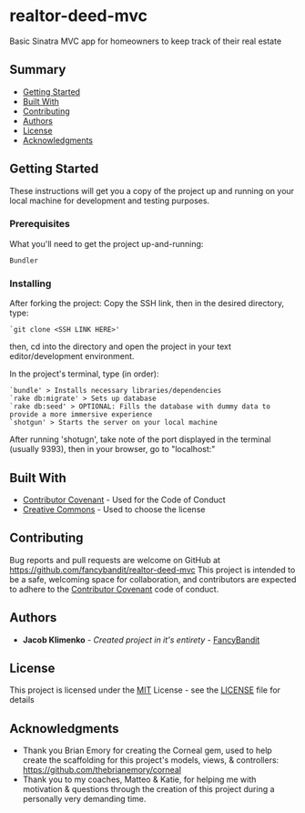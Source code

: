 # realtor-deed-mvc
Basic Sinatra MVC app for homeowners to keep track of their real estate

## Summary

  - [Getting Started](#getting-started)
  - [Built With](#built-with)
  - [Contributing](#contributing)
  - [Authors](#authors)
  - [License](#license)
  - [Acknowledgments](#acknowledgments)

## Getting Started

These instructions will get you a copy of the project up and running on
your local machine for development and testing purposes.

### Prerequisites

What you'll need to get the project up-and-running:

    Bundler

### Installing

After forking the project:
Copy the SSH link, then in the desired directory, type:

    `git clone <SSH LINK HERE>'

then, cd into the directory and open the project in your text editor/development environment.

In the project's terminal, type (in order):

    `bundle' > Installs necessary libraries/dependencies
    `rake db:migrate' > Sets up database
    `rake db:seed' > OPTIONAL: Fills the database with dummy data to provide a more immersive experience
    `shotgun' > Starts the server on your local machine

After running 'shotugn', take note of the port displayed in the terminal (usually 9393), then in your browser, go to "localhost:<PORT>"

## Built With

  - [Contributor Covenant](https://www.contributor-covenant.org/) - Used
    for the Code of Conduct
  - [Creative Commons](https://creativecommons.org/) - Used to choose
    the license

## Contributing

Bug reports and pull requests are welcome on GitHub at https://github.com/fancybandit/realtor-deed-mvc This project is intended to be a safe, welcoming space for collaboration, and contributors are expected to adhere to the [Contributor Covenant](http://contributor-covenant.org) code of conduct.

## Authors

  - **Jacob Klimenko** - *Created project in it's entirety* -
    [FancyBandit](https://github.com/fancybandit)

## License

This project is licensed under the [MIT](LICENSE) License - see the [LICENSE](LICENSE) file for
details

## Acknowledgments

  - Thank you Brian Emory for creating the Corneal gem, used to help create the scaffolding for this project's models, views, & controllers: https://github.com/thebrianemory/corneal
  - Thank you to my coaches, Matteo & Katie, for helping me with motivation & questions through the creation of this project during a personally very demanding time.